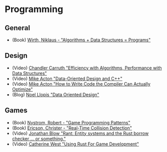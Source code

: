 # Programming

## General
* (Book) [Wirth, Niklaus - "Algorithms + Data Structures = Programs"](https://en.wikipedia.org/wiki/Algorithms_%2B_Data_Structures_%3D_Programs)

## Design
* (Video) [Chandler Carruth "Efficiency with Algorithms, Performance with Data Structures"](https://youtu.be/fHNmRkzxHWs)
* (Video) [Mike Acton "Data-Oriented Design and C++"](https://youtu.be/rX0ItVEVjHc)
* (Video) [Mike Acton "How to Write Code the Compiler Can Actually Optimize"](https://youtu.be/x61H6qEtK08)
* (Blog) [Noel Llopis "Data Oriented Design"](http://gamesfromwithin.com/data-oriented-design)

## Games
* (Book) [Nystrom, Robert - "Game Programming Patterns"](http://gameprogrammingpatterns.com/)
* (Book) [Ericson, Christer - "Real-Time Collision Detection"](http://realtimecollisiondetection.net/books/rtcd/)
* (Video) [Jonathan Blow "Rant: Entity systems and the Rust borrow checker ... or something."](https://www.youtube.com/watch?v=4t1K66dMhWk)
* (Video) [Catherine West "Using Rust For Game Development"](https://www.youtube.com/watch?v=aKLntZcp27M)
